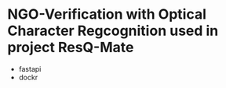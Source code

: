 # NGO-Verification with Optical Character Regcognition used in project ResQ-Mate
- fastapi
- dockr 
